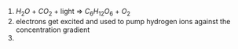1. $H_2O$ + $CO_2$ + light => $C_6H_{12}O_6$ + $O_2$
2. electrons get excited and used to pump hydrogen ions against the concentration gradient
3. 